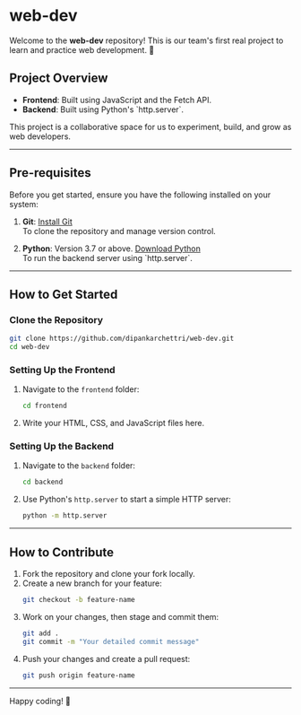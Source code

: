 # web-dev

Welcome to the **web-dev** repository! This is our team's first real project to learn and practice web development. 🎉

## Project Overview
- **Frontend**: Built using JavaScript and the Fetch API.  
- **Backend**: Built using Python's \`http.server\`.  

This project is a collaborative space for us to experiment, build, and grow as web developers.

---

## Pre-requisites

Before you get started, ensure you have the following installed on your system:

1. **Git**: [Install Git](https://git-scm.com/book/en/v2/Getting-Started-Installing-Git)  
   To clone the repository and manage version control.
   
2. **Python**: Version 3.7 or above. [Download Python](https://www.python.org/downloads/)  
   To run the backend server using \`http.server\`.



---

## How to Get Started

### Clone the Repository
```bash
git clone https://github.com/dipankarchettri/web-dev.git
cd web-dev
```

### Setting Up the Frontend
1. Navigate to the `frontend` folder:
   ```bash
   cd frontend
   ```
2. Write your HTML, CSS, and JavaScript files here.

### Setting Up the Backend
1. Navigate to the `backend` folder:
   ```bash
   cd backend
   ```
2. Use Python's `http.server` to start a simple HTTP server:
   ```bash
   python -m http.server
   ```

---

## How to Contribute

1. Fork the repository and clone your fork locally.
2. Create a new branch for your feature:
   ```bash
   git checkout -b feature-name
   ```
3. Work on your changes, then stage and commit them:
   ```bash
   git add .
   git commit -m "Your detailed commit message"
   ```
4. Push your changes and create a pull request:
   ```bash
   git push origin feature-name
   ```

---


Happy coding! 🚀


